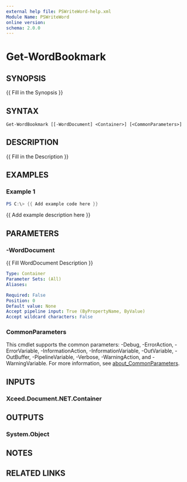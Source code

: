 ```yaml
---
external help file: PSWriteWord-help.xml
Module Name: PSWriteWord
online version:
schema: 2.0.0
---
```


# Get-WordBookmark

## SYNOPSIS
{{ Fill in the Synopsis }}

## SYNTAX

```
Get-WordBookmark [[-WordDocument] <Container>] [<CommonParameters>]
```

## DESCRIPTION
{{ Fill in the Description }}

## EXAMPLES

### Example 1
```powershell
PS C:\> {{ Add example code here }}
```

{{ Add example description here }}

## PARAMETERS

### -WordDocument
{{ Fill WordDocument Description }}

```yaml
Type: Container
Parameter Sets: (All)
Aliases:

Required: False
Position: 0
Default value: None
Accept pipeline input: True (ByPropertyName, ByValue)
Accept wildcard characters: False
```

### CommonParameters
This cmdlet supports the common parameters: -Debug, -ErrorAction, -ErrorVariable, -InformationAction, -InformationVariable, -OutVariable, -OutBuffer, -PipelineVariable, -Verbose, -WarningAction, and -WarningVariable. For more information, see [about_CommonParameters](http://go.microsoft.com/fwlink/?LinkID=113216).

## INPUTS

### Xceed.Document.NET.Container

## OUTPUTS

### System.Object
## NOTES

## RELATED LINKS
